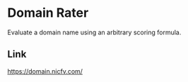 # Domain Rater

Evaluate a domain name using an arbitrary scoring formula.

## Link

https://domain.nicfv.com/
